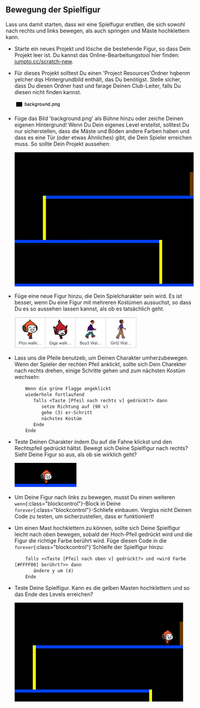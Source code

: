 ## Bewegung der Spielfigur

Lass uns damit starten, dass wir eine Spielfugur erstllen, die sich sowohl nach rechts und links bewegen, als auch springen und Mäste hochklettern kann.

+ Starte ein neues Projekt und lösche die bestehende Figur, so dass Dein Projekt leer ist. Du kannst das Online-Bearbeitungstool hier finden: <a href="http://jumpto.cc/scratch-new">jumpto.cc/scratch-new</a>.

+ Für dieses Projekt solltest Du einen 'Project Resources'Órdner hqbenm yelcher dqs Hintergrundbild enthält, das Du benötigst. Stelle sicher, dass Du diesen Ordner hast und farage Deinen Club-Leiter, falls Du diesen nicht finden kannst.

	![screenshot](images/dodge-resources.png)

+ Füge das Bild 'background.png' als Bühne hinzu oder zeiche Deinen eigenen Hintergrund! Wenn Du Dein eigenes Level erstellst, solltest Du nur sicherstellen, dass die Mäste und Böden andere Farben haben und dass es eine Tür (oder etwas Ähnliches) gibt, die Dein Spieler erreichen muss. So sollte Dein Projekt aussehen:

	![screenshot](images/dodge-background.png)

+ Füge eine neue Figur hinzu, die Dein Spielcharakter sein wird. Es ist besser, wenn Du eine Figur mit mehreren Kostümen aussuchst, so dass Du es so aussehen lassen kannst, als ob es tatsächlich geht.

	![screenshot](images/dodge-characters.png)

+ Lass uns die Pfeile benutzeb, um Deinen Charakter umherzubewegen. Wenn der Spieler der rechten Pfeil anklickt, sollte sich Dein Charekter nach rechts drehen, einige Schritte gehen und zum nächsten Kostüm wechseln:

	```blocks
		Wenn die grüne Flagge angeklickt
		wiederhole fortlaufend
		   falls <Taste [Pfeil nach rechts v] gedrückt?> dann
		      setze Richtung auf (90 v)
		      gehe (3) er-Schritt
		      nächstes Kostüm
		   Ende
		Ende
	```

+ Teste Deinen Charakter indem Du auf die Fahne klickst und den Rechtspfeil gedrückt hältst. Bewegt sich Deine Spielfigur nach rechts? Sieht Deine Figur so aus, als ob sie wirklich geht?

	![screenshot](images/dodge-walking.png)

+ Um Deine Figur nach links zu bewegen, musst Du einen weiteren `wenn`{:class="blockcontrol"}-Block in Deine `forever`{:class="blockcontrol"}-Schliefe einbauen. Vergiss nicht Deinen Code zu testen, um sicherzustellen, dass er funktioniert!

+ Um einen Mast hochklettern zu können, sollte sich Deine Spielfigur leicht nach oben bewegen, sobald der Hoch-Pfeil gedrückt wird und die Figur die richtige Farbe berührt wird. Füge diesen Code in die `forever`{:class="blockcontrol"}´Schleife der Spielfigur hinzu:

	```blocks
		falls <<Taste [Pfeil nach oben v] gedrückt?> und <wird Farbe [#FFFF00] berührt?>> dann
		   ändere y um (4)
		Ende
	```

+ Teste Deine Spielfigur. Kann es die gelben Masten hochklettern und so das Ende des Levels erreichen?

	![screenshot](images/dodge-test-character.png)
